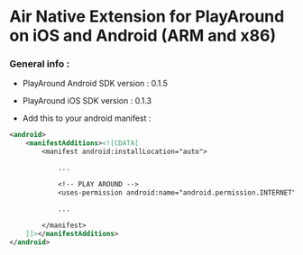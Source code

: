 Air Native Extension for PlayAround on iOS and Android (ARM and x86)
==================================

### General info :
- PlayAround Android SDK version : 0.1.5
- PlayAround iOS SDK version : 0.1.3
 
- Add this to your android manifest :

```xml
<android>
	<manifestAdditions><![CDATA[
		<manifest android:installLocation="auto">

			...

			<!-- PLAY AROUND -->
			<uses-permission android:name="android.permission.INTERNET"/>

			...
			
		</manifest>
	]]></manifestAdditions>
</android>
```